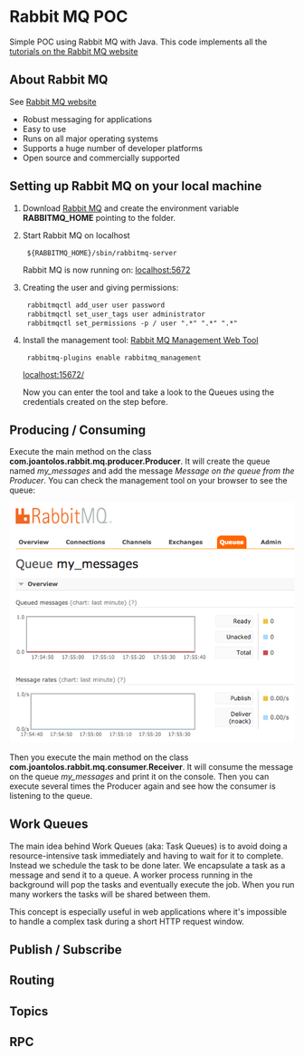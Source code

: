 # Rabbit MQ POC

Simple POC using Rabbit MQ with Java. This code implements all the [tutorials on the Rabbit MQ website](https://www.rabbitmq.com/getstarted.html)

## About Rabbit MQ

See [Rabbit MQ website](https://www.rabbitmq.com/)

* Robust messaging for applications
* Easy to use
* Runs on all major operating systems
* Supports a huge number of developer platforms
* Open source and commercially supported

## Setting up Rabbit MQ on your local machine

1. Download [Rabbit MQ](https://www.rabbitmq.com/download.html) and create the environment variable **RABBITMQ_HOME** pointing to the folder. 

2. Start Rabbit MQ on localhost

	    ${RABBITMQ_HOME}/sbin/rabbitmq-server

    Rabbit MQ is now running on: [localhost:5672](http://localhost:5672/)

3. Creating the user and giving permissions:

	    rabbitmqctl add_user user password
	    rabbitmqctl set_user_tags user administrator
	    rabbitmqctl set_permissions -p / user ".*" ".*" ".*"
	
4. Install the management tool:
[Rabbit MQ Management Web Tool](https://www.rabbitmq.com/management.html)

	    rabbitmq-plugins enable rabbitmq_management

	[localhost:15672/](http://localhost:15672/)
	
	Now you can enter the tool and take a look to the Queues using the credentials created on the step before.
	
## Producing / Consuming

Execute the main method on the class **com.joantolos.rabbit.mq.producer.Producer**. It will create the queue named *my_messages* and add the message *Message on the queue from the Producer*. You can check the management tool on your browser to see the queue:

![my_messages queue](my_messages.png "my_messages queue")

Then you execute the main method on the class **com.joantolos.rabbit.mq.consumer.Receiver**. It will consume the message on the queue *my_messages* and print it on the console. Then you can execute several times the Producer again and see how the consumer is listening to the queue.

## Work Queues

The main idea behind Work Queues (aka: Task Queues) is to avoid doing a resource-intensive task immediately and having to wait for it to complete. Instead we schedule the task to be done later. We encapsulate a task as a message and send it to a queue. A worker process running in the background will pop the tasks and eventually execute the job. When you run many workers the tasks will be shared between them.

This concept is especially useful in web applications where it's impossible to handle a complex task during a short HTTP request window.


## Publish / Subscribe

## Routing

## Topics

## RPC